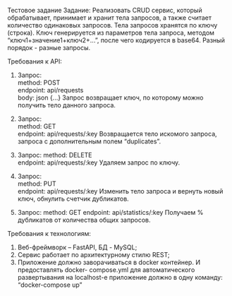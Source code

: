Тестовое задание 
Задание: Реализовать CRUD сервис, который обрабатывает, принимает и хранит тела запросов, 
а также считает количество одинаковых запросов. Тела запросов хранятся по ключу (строка). 
Ключ генерируется из параметров тела запроса, методом “ключ1+значение1+ключ2+...”, после 
чего кодируется в base64. Разный порядок - разные запросы.

Требования к API: 
1. Запрос:  
method: POST  
endpoint: api/requests  
body: json {...} 
Запрос возвращает ключ, по которому можно получить тело данного запроса. 

2. Запрос:  
method: GET  
endpoint: api/requests/:key
Возвращается тело искомого запроса, запроса с дополнительным полем “duplicates”. 

3. Запрос: 
method: DELETE  
endpoint: api/requests/:key
Удаляем запрос по ключу. 

4. Запрос:  
method: PUT  
endpoint: api/requests/:key 
Изменить тело запроса и вернуть новый ключ, обнулить счетчик дубликатов. 

5. Запрос: 
method: GET 
 endpoint: api/statistics/:key 
Получаем % дубликатов от количества общих запросов. 

Требования к технологиям: 
1. Веб-фреймворк – FastAPI, БД - MySQL; 
2. Сервис работает по архитектурному стилю REST; 
3. Приложение должно заворачиваться в docker контейнер. И предоставлять docker-
compose.yml для автоматического развертывания на localhost-е приложение должно в одну 
команду: “docker-compose up”
